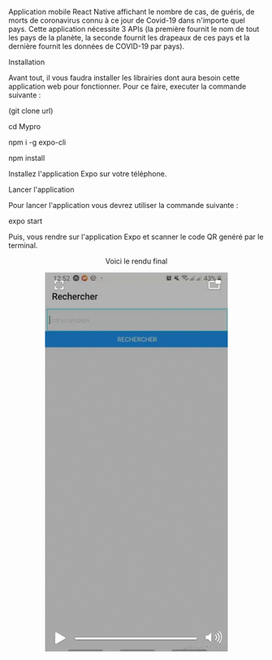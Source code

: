 

Application mobile React Native affichant le nombre de cas, de guéris, de morts de coronavirus connu à ce jour de Covid-19 dans n'importe quel pays. Cette application nécessite 3 APIs (la première fournit le nom de tout les pays de la planète, la seconde fournit les drapeaux de ces pays et la dernière fournit les données de COVID-19 par pays).

Installation



Avant tout, il vous faudra installer les librairies dont aura besoin cette application web pour fonctionner.
Pour ce faire, executer la commande suivante :

(git clone url)

cd Mypro

npm i -g expo-cli

npm install


Installez l'application Expo sur votre téléphone.

Lancer l'application


Pour lancer l'application vous devrez utiliser la commande suivante :

expo start

Puis, vous rendre sur l'application Expo et scanner le code QR genéré par le terminal.

 <p align="center">
  Voici le rendu final
</p>

<p align="center">
  
  <img src="DkAi4Au7b6.gif" width="360px" />
</p>
